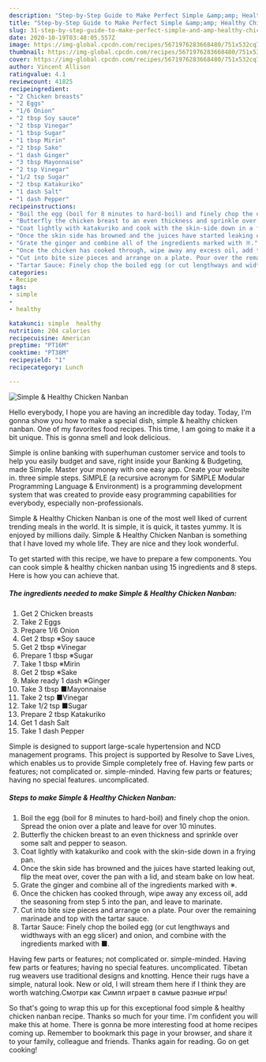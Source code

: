 ```yaml
---
description: "Step-by-Step Guide to Make Perfect Simple &amp;amp; Healthy Chicken Nanban"
title: "Step-by-Step Guide to Make Perfect Simple &amp;amp; Healthy Chicken Nanban"
slug: 31-step-by-step-guide-to-make-perfect-simple-and-amp-healthy-chicken-nanban
date: 2020-10-19T03:48:05.557Z
image: https://img-global.cpcdn.com/recipes/5671976283668480/751x532cq70/simple-healthy-chicken-nanban-recipe-main-photo.jpg
thumbnail: https://img-global.cpcdn.com/recipes/5671976283668480/751x532cq70/simple-healthy-chicken-nanban-recipe-main-photo.jpg
cover: https://img-global.cpcdn.com/recipes/5671976283668480/751x532cq70/simple-healthy-chicken-nanban-recipe-main-photo.jpg
author: Vincent Allison
ratingvalue: 4.1
reviewcount: 41825
recipeingredient:
- "2 Chicken breasts"
- "2 Eggs"
- "1/6 Onion"
- "2 tbsp Soy sauce"
- "2 tbsp Vinegar"
- "1 tbsp Sugar"
- "1 tbsp Mirin"
- "2 tbsp Sake"
- "1 dash Ginger"
- "3 tbsp Mayonnaise"
- "2 tsp Vinegar"
- "1/2 tsp Sugar"
- "2 tbsp Katakuriko"
- "1 dash Salt"
- "1 dash Pepper"
recipeinstructions:
- "Boil the egg (boil for 8 minutes to hard-boil) and finely chop the onion. Spread the onion over a plate and leave for over 10 minutes."
- "Butterfly the chicken breast to an even thickness and sprinkle over some salt and pepper to season."
- "Coat lightly with katakuriko and cook with the skin-side down in a frying pan."
- "Once the skin side has browned and the juices have started leaking out, flip the meat over, cover the pan with a lid, and steam bake on low heat."
- "Grate the ginger and combine all of the ingredients marked with ※."
- "Once the chicken has cooked through, wipe away any excess oil, add the seasoning from step 5 into the pan, and leave to marinate."
- "Cut into bite size pieces and arrange on a plate. Pour over the remaining marinade and top with the tartar sauce."
- "Tartar Sauce: Finely chop the boiled egg (or cut lengthways and widthways with an egg slicer) and onion, and combine with the ingredients marked with ■."
categories:
- Recipe
tags:
- simple
- 
- healthy

katakunci: simple  healthy 
nutrition: 204 calories
recipecuisine: American
preptime: "PT16M"
cooktime: "PT38M"
recipeyield: "1"
recipecategory: Lunch

---
```



![Simple &amp; Healthy Chicken Nanban](https://img-global.cpcdn.com/recipes/5671976283668480/751x532cq70/simple-healthy-chicken-nanban-recipe-main-photo.jpg)

Hello everybody, I hope you are having an incredible day today. Today, I'm gonna show you how to make a special dish, simple &amp; healthy chicken nanban. One of my favorites food recipes. This time, I am going to make it a bit unique. This is gonna smell and look delicious.

Simple is online banking with superhuman customer service and tools to help you easily budget and save, right inside your Banking &amp; Budgeting, made Simple. Master your money with one easy app. Create your website in. three simple steps. SiMPLE (a recursive acronym for SiMPLE Modular Programming Language &amp; Environment) is a programming development system that was created to provide easy programming capabilities for everybody, especially non-professionals.

Simple &amp; Healthy Chicken Nanban is one of the most well liked of current trending meals in the world. It is simple, it is quick, it tastes yummy. It is enjoyed by millions daily. Simple &amp; Healthy Chicken Nanban is something that I have loved my whole life. They are nice and they look wonderful.


To get started with this recipe, we have to prepare a few components. You can cook simple &amp; healthy chicken nanban using 15 ingredients and 8 steps. Here is how you can achieve that.

<!--inarticleads1-->

##### The ingredients needed to make Simple &amp; Healthy Chicken Nanban:

1. Get 2 Chicken breasts
1. Take 2 Eggs
1. Prepare 1/6 Onion
1. Get 2 tbsp ※Soy sauce
1. Get 2 tbsp ※Vinegar
1. Prepare 1 tbsp ※Sugar
1. Take 1 tbsp ※Mirin
1. Get 2 tbsp ※Sake
1. Make ready 1 dash ※Ginger
1. Take 3 tbsp ■Mayonnaise
1. Take 2 tsp ■Vinegar
1. Take 1/2 tsp ■Sugar
1. Prepare 2 tbsp Katakuriko
1. Get 1 dash Salt
1. Take 1 dash Pepper


Simple is designed to support large-scale hypertension and NCD management programs. This project is supported by Resolve to Save Lives, which enables us to provide Simple completely free of. Having few parts or features; not complicated or. simple-minded. Having few parts or features; having no special features. uncomplicated. 

<!--inarticleads2-->

##### Steps to make Simple &amp; Healthy Chicken Nanban:

1. Boil the egg (boil for 8 minutes to hard-boil) and finely chop the onion. Spread the onion over a plate and leave for over 10 minutes.
1. Butterfly the chicken breast to an even thickness and sprinkle over some salt and pepper to season.
1. Coat lightly with katakuriko and cook with the skin-side down in a frying pan.
1. Once the skin side has browned and the juices have started leaking out, flip the meat over, cover the pan with a lid, and steam bake on low heat.
1. Grate the ginger and combine all of the ingredients marked with ※.
1. Once the chicken has cooked through, wipe away any excess oil, add the seasoning from step 5 into the pan, and leave to marinate.
1. Cut into bite size pieces and arrange on a plate. Pour over the remaining marinade and top with the tartar sauce.
1. Tartar Sauce: Finely chop the boiled egg (or cut lengthways and widthways with an egg slicer) and onion, and combine with the ingredients marked with ■.


Having few parts or features; not complicated or. simple-minded. Having few parts or features; having no special features. uncomplicated. Tibetan rug weavers use traditional designs and knotting. Hence their rugs have a simple, natural look. New or old, I will stream them here if I think they are worth watching.Смотри как Симпл играет в самые разные игры! 

So that's going to wrap this up for this exceptional food simple &amp; healthy chicken nanban recipe. Thanks so much for your time. I'm confident you will make this at home. There is gonna be more interesting food at home recipes coming up. Remember to bookmark this page in your browser, and share it to your family, colleague and friends. Thanks again for reading. Go on get cooking!
